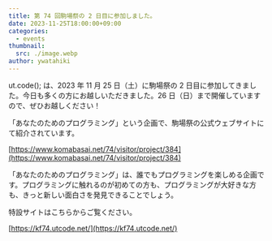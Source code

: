 ```yaml
---
title: 第 74 回駒場祭の 2 日目に参加しました。
date: 2023-11-25T18:00:00+09:00
categories:
  - events
thumbnail:
  src: ./image.webp
author: ywatahiki
---
```


ut.code(); は、2023 年 11 月 25 日（土）に駒場祭の 2 日目に参加してきました。今日も多くの方にお越しいただきました。26 日（日）まで開催していますので、ぜひお越しください！

「あなたのためのプログラミング」という企画で、駒場祭の公式ウェブサイトにて紹介されています。

[https://www.komabasai.net/74/visitor/project/384](https://www.komabasai.net/74/visitor/project/384)

「あなたのためのプログラミング」は、誰でもプログラミングを楽しめる企画です。プログラミングに触れるのが初めての方も、プログラミングが大好きな方も、きっと新しい面白さを発見できることでしょう。

特設サイトはこちらからご覧ください。

[https://kf74.utcode.net/](https://kf74.utcode.net/)
